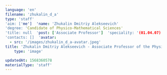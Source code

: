 ```yaml
---
language: 'en'
filename: 'zhukalin_d_a'
type: 'staff'
'aim: ['me']  'name: 'Zhukalin Dmitriy Alekseevich'
'degree: 'Candidate of Physico-Mathematical Sciences'
'title: null  'post: ['Associate Professor']  'speciality: '(01.04.07) Condensed matter physics'
'contacts: []  'avatar:
  - src: '/images/zhukalin_d_a-avatar.jpeg'
title: 'Zhukalin Dmitriy Alekseevich - Associate Professor of the Physics of semiconductors and microelectronics Department'
    type: 'image'

updatedAt: 1568360578
materialType: 'staff'
---
```


